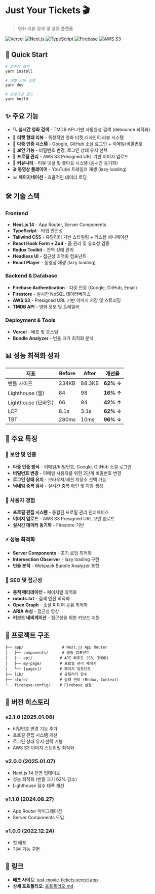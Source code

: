 # Just Your Tickets 🎬

> 영화 리뷰 검색 및 공유 플랫폼

[![Vercel](https://img.shields.io/badge/Vercel-000000?style=for-the-badge&logo=vercel&logoColor=white)](https://just-movie-tickets.vercel.app)
[![Next.js](https://img.shields.io/badge/Next.js-14-black?style=for-the-badge&logo=next.js&logoColor=white)](https://nextjs.org/)
[![TypeScript](https://img.shields.io/badge/TypeScript-007ACC?style=for-the-badge&logo=typescript&logoColor=white)](https://www.typescriptlang.org/)
[![Firebase](https://img.shields.io/badge/Firebase-FFCA28?style=for-the-badge&logo=firebase&logoColor=black)](https://firebase.google.com/)
[![AWS S3](https://img.shields.io/badge/AWS%20S3-569A31?style=for-the-badge&logo=amazon-s3&logoColor=white)](https://aws.amazon.com/s3/)

## 🚀 Quick Start

```bash
# 의존성 설치
yarn install

# 개발 서버 실행
yarn dev

# 프로덕션 빌드
yarn build
```

## ✨ 주요 기능

- 🔍 **실시간 영화 검색** - TMDB API 기반 자동완성 검색 (debounce 최적화)
- 🎫 **티켓 형태 리뷰** - 독창적인 영화 티켓 디자인의 리뷰 시스템
- 👤 **다중 인증 시스템** - Google, GitHub 소셜 로그인 + 이메일/비밀번호
- 🔐 **보안 기능** - 비밀번호 변경, 로그인 상태 유지 선택
- 📸 **프로필 관리** - AWS S3 Presigned URL 기반 이미지 업로드
- 💬 **커뮤니티** - 리뷰 댓글 및 좋아요 시스템 (실시간 동기화)
- 🎬 **동영상 플레이어** - YouTube 트레일러 재생 (lazy loading)
- 📊 **페이지네이션** - 효율적인 데이터 로딩

## 🛠 기술 스택

### Frontend

- **Next.js 14** - App Router, Server Components
- **TypeScript** - 타입 안전성
- **Tailwind CSS** - 유틸리티 기반 스타일링 + 커스텀 애니메이션
- **React Hook Form + Zod** - 폼 관리 및 유효성 검증
- **Redux Toolkit** - 전역 상태 관리
- **Headless UI** - 접근성 최적화 컴포넌트
- **React Player** - 동영상 재생 (lazy loading)

### Backend & Database

- **Firebase Authentication** - 다중 인증 (Google, GitHub, Email)
- **Firestore** - 실시간 NoSQL 데이터베이스
- **AWS S3** - Presigned URL 기반 이미지 저장 및 스트리밍
- **TMDB API** - 영화 정보 및 트레일러

### Deployment & Tools

- **Vercel** - 배포 및 호스팅
- **Bundle Analyzer** - 번들 크기 최적화 분석

## 📊 성능 최적화 성과

| 지표                | Before | After  | 개선율    |
| ------------------- | ------ | ------ | --------- |
| 번들 사이즈         | 234KB  | 88.3KB | **62% ↓** |
| Lighthouse (웹)     | 84     | 98     | **16% ↑** |
| Lighthouse (모바일) | 66     | 94     | **42% ↑** |
| LCP                 | 8.1s   | 3.1s   | **62% ↓** |
| TBT                 | 280ms  | 10ms   | **96% ↓** |

## 🌟 주요 특징

### 🔐 보안 및 인증

- **다중 인증 방식** - 이메일/비밀번호, Google, GitHub 소셜 로그인
- **비밀번호 변경** - 이메일 사용자를 위한 2단계 비밀번호 변경
- **로그인 상태 유지** - 브라우저/세션 저장소 선택 가능
- **닉네임 중복 검사** - 실시간 중복 확인 및 자동 생성

### 🎨 사용자 경험

- **프로필 편집 시스템** - 통합된 프로필 관리 인터페이스
- **이미지 업로드** - AWS S3 Presigned URL 보안 업로드
- **실시간 데이터 동기화** - Firestore 기반

### ⚡ 성능 최적화

- **Server Components** - 초기 로딩 최적화
- **Intersection Observer** - lazy loading 구현
- **번들 분석** - Webpack Bundle Analyzer 통합

### 🎯 SEO 및 접근성

- **동적 메타데이터** - 페이지별 최적화
- **robots.txt** - 검색 엔진 최적화
- **Open Graph** - 소셜 미디어 공유 최적화
- **ARIA 속성** - 접근성 향상
- **키보드 네비게이션** - 접근성을 위한 키보드 지원

## 📁 프로젝트 구조

```
├── app/                 # Next.js App Router
│   ├── components/      # 공통 컴포넌트
│   ├── api/            # API 라우트 (S3, TMDB)
│   ├── my-page/        # 프로필 관리 페이지
│   └── [pages]/        # 페이지 컴포넌트
├── lib/                # 유틸리티 함수
├── store/              # 상태 관리 (Redux, Context)
└── firebase-config/    # Firebase 설정
```

## 📝 버전 히스토리

### v2.1.0 (2025.01.08)

- 비밀번호 변경 기능 추가
- 프로필 편집 시스템 개선
- 로그인 상태 유지 선택 기능
- AWS S3 이미지 스트리밍 최적화

### v2.0.0 (2025.01.07)

- Next.js 14 전면 업데이트
- 성능 최적화 (번들 크기 62% 감소)
- Lighthouse 점수 대폭 개선

### v1.1.0 (2024.08.27)

- App Router 마이그레이션
- Server Components 도입

### v1.0.0 (2022.12.24)

- 첫 배포
- 기본 기능 구현

## 🔗 링크

- **배포 사이트**: [just-movie-tickets.vercel.app](https://just-movie-tickets.vercel.app)
- **상세 포트폴리오**: [포트폴리오.md](./포트폴리오.md)
